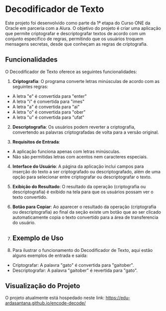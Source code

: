 # Decodificador de Texto

Este projeto foi desenvolvido como parte da 1ª etapa do Curso ONE da Oracle em parceria com a Alura. O objetivo do projeto é criar uma aplicação que permite criptografar e descriptografar textos de acordo com um conjunto específico de regras, permitindo que os usuários troquem mensagens secretas, desde que conheçam as regras de criptografia.

## Funcionalidades

O Decodificador de Texto oferece as seguintes funcionalidades:

1. **Criptografia**: O programa converte letras minúsculas de acordo com as seguintes regras:

- A letra "e" é convertida para "enter"
- A letra "i" é convertida para "imes"
- A letra "a" é convertida para "ai"
- A letra "o" é convertida para "ober"
- A letra "u" é convertida para "ufat"

2. **Descriptografia**: Os usuários podem reverter a criptografia, convertendo as palavras criptografadas de volta para a versão original.

3. **Requisitos de Entrada**:

- A aplicação funciona apenas com letras minúsculas.
- Não são permitidas letras com acentos nem caracteres especiais.
  
4. **Interface do Usuário**: A página da aplicação inclui campos para inserção do texto a ser criptografado ou descriptografado, além de uma opção para selecionar entre criptografar ou descriptografar o texto.

5. **Exibição do Resultado**: O resultado da operação (criptografia ou descriptografia) é exibido na tela para que os usuários possam ver o texto convertido.

6. **Botão para Copiar**: Ao aparecer o resultado da operação (criptografia ou descriptografia) ao final da seção existe um botão que ao ser clicado automaticamente copia o texto convertido para a área de transferencia do usuário.

7. ## Exemplo de Uso

8. Para ilustrar o funcionamento do Decodificador de Texto, aqui estão alguns exemplos de entrada e saída:

- Criptografar: A palavra "gato" é convertida para "gaitober".
- Descriptografar: A palavra "gaitober" é revertida para "gato".

## Visualização do Projeto

O projeto atualmente está hospedado neste link: https://edu-ardasantana.github.io/encode-decode/
